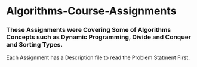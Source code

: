 # Algorithms-Course-Assignments
<h3>These Assignments were Covering Some of Algorithms Concepts such as Dynamic Programming, Divide and Conquer and Sorting Types.</h3>
Each Assignment has a Description file to read the Problem Statment First.
